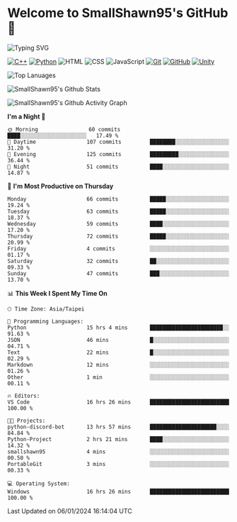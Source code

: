 # Welcome to SmallShawn95's GitHub 👋

![Typing SVG](https://readme-typing-svg.demolab.com/?lines=print("Hello,+world");cout+>>+"Hello,+world!";console.log("Hello,+world!")&center=true&size=22)

<!--
![GitHub User's Stars](https://img.shields.io/github/stars/smallshawn95?color=orange&label=Stars&labelColor=yellow)
![GitHub Followers](https://img.shields.io/github/followers/smallshawn95?color=orange&label=Followers&labelColor=FFDBAC)
-->

<!-- https://shields.io/, https://simpleicons.org/ -->
[![C++](https://img.shields.io/badge/-C++-00599C?style=flat-square&logo=cplusplus)](https://cplusplus.com/)
[![Python](https://img.shields.io/badge/-Python-3776AB?style=flat-square&logo=python&logoColor=ffffff)](https://www.python.org/)
![HTML](https://img.shields.io/badge/-HTML-E34F26?style=flat-square&logo=html5&logoColor=ffffff)
![CSS](https://img.shields.io/badge/-CSS-1572B6?style=flat-square&logo=css3)
![JavaScript](https://img.shields.io/badge/-JavaScript-F7DF1E?style=flat-square&logo=javascript&logoColor=ffffff)
[![Git](https://img.shields.io/badge/-Git-f05032?style=flat-square&logo=git&logoColor=ffffff)](https://git-scm.com/)
[![GitHub](https://img.shields.io/badge/-GitHub-181717?style=flat-square&logo=github)](https://github.com/)
[![Unity](https://img.shields.io/badge/-Unity-000000?style=flat-square&logo=unity)](https://unity.com/)

![Top Lanuages](https://github-readme-stats.vercel.app/api/top-langs/?username=smallshawn95&theme=holi&layout=donut&size_weight=0.5&count_weight=0.5&exclude_repo=smallshawn95.github.io)

![SmallShawn95's Github Stats](https://github-readme-stats.vercel.app/api?username=smallshawn95&theme=holi&show_icons=true)

![SmallShawn95's Github Activity Graph](https://github-readme-activity-graph.vercel.app/graph?username=smallshawn95&theme=tokyo-night)

<!-- ![SmallShawn95's WakaTime Stats](https://github-readme-stats.vercel.app/api/wakatime?username=smallshawn95) -->
<!-- ![Repositorie Card](https://github-readme-stats.vercel.app/api/pin/?username=smallshawn95&repo=Python-Discord-Bot-Course&theme=holi) -->
<!-- ![Repositorie Card](https://github-readme-stats.vercel.app/api/pin/?username=smallshawn95&repo=ZeroJudge-Code&theme=holi) -->

<!--START_SECTION:waka-->
**I'm a Night 🦉** 

```text
🌞 Morning                60 commits          ████░░░░░░░░░░░░░░░░░░░░░   17.49 % 
🌆 Daytime                107 commits         ████████░░░░░░░░░░░░░░░░░   31.20 % 
🌃 Evening                125 commits         █████████░░░░░░░░░░░░░░░░   36.44 % 
🌙 Night                  51 commits          ████░░░░░░░░░░░░░░░░░░░░░   14.87 % 
```
📅 **I'm Most Productive on Thursday** 

```text
Monday                   66 commits          █████░░░░░░░░░░░░░░░░░░░░   19.24 % 
Tuesday                  63 commits          █████░░░░░░░░░░░░░░░░░░░░   18.37 % 
Wednesday                59 commits          ████░░░░░░░░░░░░░░░░░░░░░   17.20 % 
Thursday                 72 commits          █████░░░░░░░░░░░░░░░░░░░░   20.99 % 
Friday                   4 commits           ░░░░░░░░░░░░░░░░░░░░░░░░░   01.17 % 
Saturday                 32 commits          ██░░░░░░░░░░░░░░░░░░░░░░░   09.33 % 
Sunday                   47 commits          ███░░░░░░░░░░░░░░░░░░░░░░   13.70 % 
```


📊 **This Week I Spent My Time On** 

```text
🕑︎ Time Zone: Asia/Taipei

💬 Programming Languages: 
Python                   15 hrs 4 mins       ███████████████████████░░   91.63 % 
JSON                     46 mins             █░░░░░░░░░░░░░░░░░░░░░░░░   04.71 % 
Text                     22 mins             █░░░░░░░░░░░░░░░░░░░░░░░░   02.29 % 
Markdown                 12 mins             ░░░░░░░░░░░░░░░░░░░░░░░░░   01.26 % 
Other                    1 min               ░░░░░░░░░░░░░░░░░░░░░░░░░   00.11 % 

🔥 Editors: 
VS Code                  16 hrs 26 mins      █████████████████████████   100.00 % 

🐱‍💻 Projects: 
python-discord-bot       13 hrs 57 mins      █████████████████████░░░░   84.84 % 
Python-Project           2 hrs 21 mins       ████░░░░░░░░░░░░░░░░░░░░░   14.32 % 
smallshawn95             4 mins              ░░░░░░░░░░░░░░░░░░░░░░░░░   00.50 % 
PortableGit              3 mins              ░░░░░░░░░░░░░░░░░░░░░░░░░   00.33 % 

💻 Operating System: 
Windows                  16 hrs 26 mins      █████████████████████████   100.00 % 
```


 Last Updated on 06/01/2024 16:14:04 UTC
<!--END_SECTION:waka-->

<!--
**smallshawn95/smallshawn95** is a ✨ _special_ ✨ repository because its `README.md` (this file) appears on your GitHub profile.

- 🔭 I’m currently working on ...
- 🌱 I’m currently learning ...
- 👯 I’m looking to collaborate on ...
- 🤔 I’m looking for help with ...
- 💬 Ask me about ...
- 📫 How to reach me: ...
- 😄 Pronouns: ...
- ⚡ Fun fact: ...
-->
